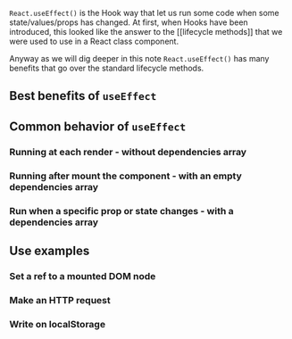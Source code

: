 `React.useEffect()` is the Hook way that let us run some code when some state/values/props has changed. At first, when Hooks have been introduced, this looked like the answer to the [[lifecycle methods]] that we were used to use in a React class component. 

Anyway as we will dig deeper in this note `React.useEffect()` has many benefits that go over the standard lifecycle methods.

## Best benefits of `useEffect`
## Common behavior of `useEffect`
### Running at each render - without dependencies array
### Running after mount the component - with an empty dependencies array
### Run when a specific prop or state changes - with a dependencies array

## Use examples
### Set a ref to a mounted DOM node
### Make an HTTP request
### Write on localStorage